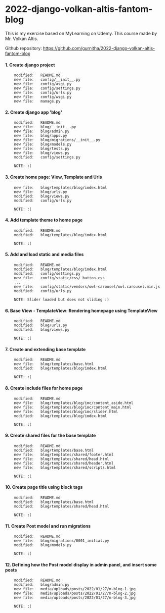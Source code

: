 # 2022-django-volkan-altis-fantom-blog
This is my exercise based on MyLearning on Udemy. This course made by Mr. Volkan Altis.

Github repository: https://github.com/gurnitha/2022-django-volkan-altis-fantom-blog


#### 1. Create django project

        modified:   README.md
        new file:   config/__init__.py
        new file:   config/asgi.py
        new file:   config/settings.py
        new file:   config/urls.py
        new file:   config/wsgi.py
        new file:   manage.py


#### 2. Create django app 'blog'

        modified:   README.md
        new file:   blog/__init__.py
        new file:   blog/admin.py
        new file:   blog/apps.py
        new file:   blog/migrations/__init__.py
        new file:   blog/models.py
        new file:   blog/tests.py
        new file:   blog/views.py
        modified:   config/settings.py

        NOTE: :)


#### 3. Create home page: View, Template and Urls

        new file:   blog/templates/blog/index.html
        new file:   blog/urls.py
        modified:   blog/views.py
        modified:   config/urls.py

        NOTE: :)


#### 4. Add template theme to home page

        modified:   README.md
        modified:   blog/templates/blog/index.html

        NOTE: :)


#### 5. Add and load static and media files

        modified:   README.md
        modified:   blog/templates/blog/index.html
        modified:   config/settings.py
        new file:   config/static/css/_button.css
        ...
        new file:   config/static/vendors/owl-carousel/owl.carousel.min.js
        modified:   config/urls.py

        NOTE: Slider loaded but does not sliding :)


#### 6. Base View - TemplateView: Rendering homepage using TemplateView

        modified:   README.md
        modified:   blog/urls.py
        modified:   blog/views.py

        NOTE: :)


#### 7. Create and extending base template

        modified:   README.md
        new file:   blog/templates/base.html
        modified:   blog/templates/blog/index.html       

        NOTE: :)


#### 8. Create include files for home page      

        modified:   README.md
        new file:   blog/templates/blog/inc/content_aside.html
        new file:   blog/templates/blog/inc/content_main.html
        new file:   blog/templates/blog/inc/slider.html
        modified:   blog/templates/blog/index.html
        
        NOTE: :)


#### 9. Create shared files for the base template

        modified:   README.md
        modified:   blog/templates/base.html
        new file:   blog/templates/shared/footer.html
        new file:   blog/templates/shared/head.html
        new file:   blog/templates/shared/header.html
        new file:   blog/templates/shared/scripts.html
        
        NOTE: :)


#### 10. Create page title using block tags

        modified:   README.md
        modified:   blog/templates/base.html
        modified:   blog/templates/shared/head.html
        
        NOTE: :)


#### 11. Create Post model and run migrations

        modified:   README.md
        new file:   blog/migrations/0001_initial.py
        modified:   blog/models.py
        
        NOTE: :)


#### 12. Defining how the Post model display in admin panel, and insert some posts

        modified:   README.md
        modified:   blog/admin.py
        new file:   media/uploads/posts/2022/01/27/m-blog-1.jpg
        new file:   media/uploads/posts/2022/01/27/m-blog-2.jpg
        new file:   media/uploads/posts/2022/01/27/m-blog-3.jpg
        
        NOTE: :)


